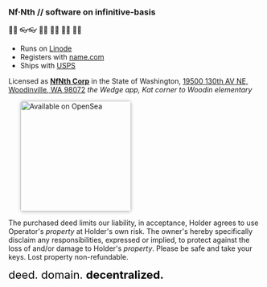 
### Nf·Nth // software on infinitive-basis

🙂🙂 👓👓 🧤🧤 👖👖 🧦🧦 👟👟 

- Runs on [Linode](https://cloud.linode.com)
- Registers with [name.com](https://www.name.com)
- Ships with [USPS](https://www.usps.com/business/web-tools-apis/documentation-updates.htm)

Licensed as [**NfNth Corp**](https://secure.dor.wa.gov/) in the State of Washington, [19500 130th AV NE, Woodinville, WA 98072](https://blue.kingcounty.com/Assessor/eRealProperty/Dashboard.aspx?ParcelNbr=1428900123) *the Wedge app, Kat corner to Woodin elementary*

<a href="https://opensea.io/urland" title="Buy on OpenSea" target="_blank"><img style="margin-left:24px; width:220px; border-radius:5px; box-shadow: 0px 1px 6px rgba(0, 0, 0, 0.25);" src="https://storage.googleapis.com/opensea-static/Logomark/Badge%20-%20Available%20On%20-%20Light.png" alt="Available on OpenSea" /></a>

The purchased deed limits our liability, in acceptance, Holder agrees to use Operator's *property* at Holder's own risk. The owner's hereby specifically disclaim any responsibilities, expressed or implied, to protect against the loss of and/or damage to Holder's *property*. Please be safe and take your keys. Lost property non-refundable.

<div><span style="font-size:22px;color:black;">deed. domain. </span><span style="font-size:22px; color:black; font-weight:bold;">decentralized.</span></div>
